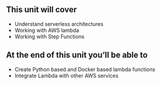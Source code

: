 ## This unit will cover

- Understand serverless architectures
- Working with AWS lambda
- Working with Step Functions 

## At the end of this unit you’ll be able to

- Create Python based and Docker based lambda functions
- Integrate Lambda with other AWS services